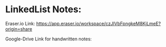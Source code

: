 # LinkedList Notes:

Eraser.io Link: https://app.eraser.io/workspace/czJlVbFpngkeM8KjLmeE?origin=share

Google-Drive Link for handwritten notes: 